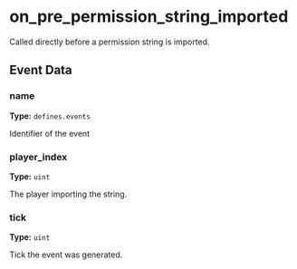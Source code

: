# on_pre_permission_string_imported

Called directly before a permission string is imported.

## Event Data

### name

**Type:** `defines.events`

Identifier of the event

### player_index

**Type:** `uint`

The player importing the string.

### tick

**Type:** `uint`

Tick the event was generated.

